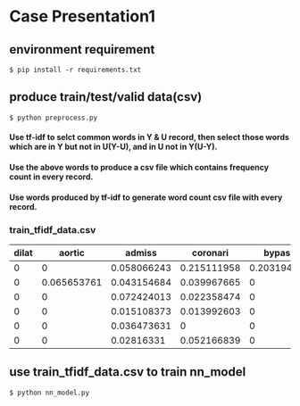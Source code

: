 # Case Presentation1

## environment requirement
`$ pip install -r requirements.txt`

## produce train/test/valid data(csv)
`$ python preprocess.py`

#### Use tf-idf to selct common words in Y & U record, then select those words which are in Y but not in U(Y-U), and in U not in Y(U-Y).

#### Use the above words to produce a csv file which contains frequency count in every record.

#### Use words produced by tf-idf to generate word count csv file with every record.

### train_tfidf_data.csv

| dilat	| aortic | admiss	| coronari | bypass	| pressur | graft | ... |
|---|---|---|---|---|---|---|---|
| 0 | 0 | 0.058066243 | 0.215111958 | 0.203194192 | 0 | 0.207217001 | ... |
| 0 | 0.065653761 | 0.043154684 | 0.039967665 | 0 | 0 | 0 | ... |
| 0 | 0 | 0.072424013 | 0.022358474 | 0 | 0.019764213 | 0 | ... |
| 0 | 0 | 0.015108373 | 0.013992603 | 0 | 0.074214222 | 0 | ... |
| 0 | 0 | 0.036473631 | 0 | 0 | 0.044790763 | 0 | ... |
| 0 | 0 | 0.02816331 | 0.052166839 | 0 | 0 | 0 | ... |

## use train_tfidf_data.csv to train nn_model

`$ python nn_model.py`
